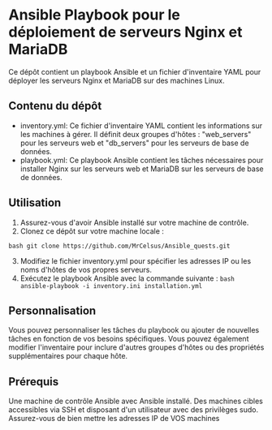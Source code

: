 # Ansible Playbook pour le déploiement de serveurs Nginx et MariaDB

Ce dépôt contient un playbook Ansible et un fichier d'inventaire YAML pour déployer les serveurs Nginx et MariaDB sur des machines Linux.

## Contenu du dépôt

- inventory.yml: Ce fichier d'inventaire YAML contient les informations sur les machines à gérer. Il définit deux groupes d'hôtes : "web_servers" pour les serveurs web et "db_servers" pour les serveurs de base de données.
- playbook.yml: Ce playbook Ansible contient les tâches nécessaires pour installer Nginx sur les serveurs web et MariaDB sur les serveurs de base de données.

## Utilisation

1. Assurez-vous d'avoir Ansible installé sur votre machine de contrôle.
2. Clonez ce dépôt sur votre machine locale :

``bash
git clone https://github.com/MrCelsus/Ansible_quests.git
``

3. Modifiez le fichier inventory.yml pour spécifier les adresses IP ou les noms d'hôtes de vos propres serveurs.
4. Exécutez le playbook Ansible avec la commande suivante :
``bash
ansible-playbook -i inventory.ini installation.yml
``

## Personnalisation

Vous pouvez personnaliser les tâches du playbook ou ajouter de nouvelles tâches en fonction de vos besoins spécifiques.
Vous pouvez également modifier l'inventaire pour inclure d'autres groupes d'hôtes ou des propriétés supplémentaires pour chaque hôte.

## Prérequis

Une machine de contrôle Ansible avec Ansible installé.
Des machines cibles accessibles via SSH et disposant d'un utilisateur avec des privilèges sudo.
Assurez-vous de bien mettre les adresses IP de VOS machines 
